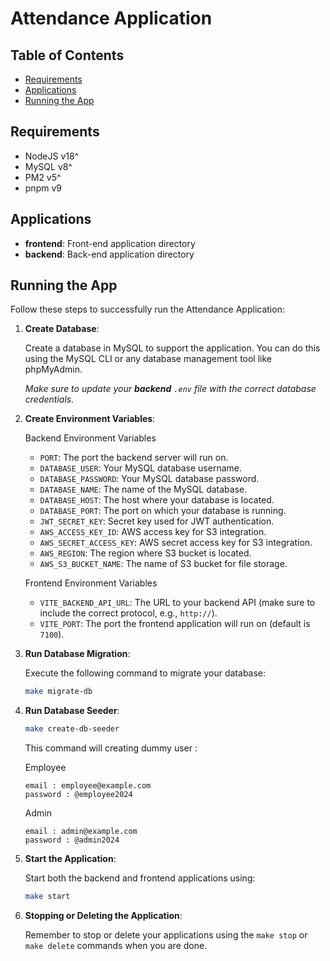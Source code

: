 # Attendance Application

## Table of Contents

- [Requirements](#requirements)
- [Applications](#applications)
- [Running the App](#running-the-app)

## Requirements
- NodeJS v18^
- MySQL v8^
- PM2 v5^
- pnpm v9

## Applications

- **frontend**: Front-end application directory
- **backend**: Back-end application directory


## Running the App

Follow these steps to successfully run the Attendance Application:

1. **Create Database**:

   Create a database in MySQL to support the application. You can do this using the MySQL CLI or any database management tool like phpMyAdmin.
   
   *Make sure to update your **backend** `.env` file with the correct database credentials.*

2. **Create Environment Variables**:
   
   Backend Environment Variables
    - `PORT`: The port the backend server will run on.
    - `DATABASE_USER`: Your MySQL database username.
    - `DATABASE_PASSWORD`: Your MySQL database password.
    - `DATABASE_NAME`: The name of the MySQL database.
    - `DATABASE_HOST`: The host where your database is located.
    - `DATABASE_PORT`: The port on which your database is running.
    - `JWT_SECRET_KEY`: Secret key used for JWT authentication.
    - `AWS_ACCESS_KEY_ID`: AWS access key for S3 integration.
    - `AWS_SECRET_ACCESS_KEY`: AWS secret access key for S3 integration.
    - `AWS_REGION`: The region where S3 bucket is located.
    - `AWS_S3_BUCKET_NAME`: The name of S3 bucket for file storage.

    Frontend Environment Variables
    - `VITE_BACKEND_API_URL`: The URL to your backend API (make sure to include the correct protocol, e.g., `http://`).
    - `VITE_PORT`: The port the frontend application will run on (default is `7100`).


3. **Run Database Migration**:
   
   Execute the following command to migrate your database:
   ```bash
   make migrate-db
   ```

4. **Run Database Seeder**:
   
   ```bash
   make create-db-seeder
   ```
   
   This command will creating dummy user :
  
   Employee
   ```
   email : employee@example.com
   password : @employee2024
   ```
   Admin
   ```
   email : admin@example.com
   password : @admin2024
   ```
   

5. **Start the Application**:
   
   Start both the backend and frontend applications using:
   ```bash
   make start
   ```

6. **Stopping or Deleting the Application**:
   
   Remember to stop or delete your applications using the `make stop` or `make delete` commands when you are done.

